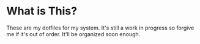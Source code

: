 # What is This?
These are my dotfiles for my system.  It's still a work in progress so forgive me if it's out of order.  It'll be organized soon enough.
